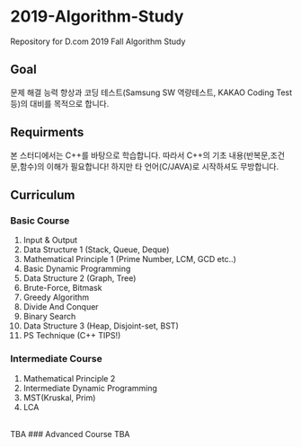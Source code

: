 # 2019-Algorithm-Study
Repository for D.com 2019 Fall Algorithm Study<br>

## Goal
문제 해결 능력 향상과 코딩 테스트(Samsung SW 역량테스트, KAKAO Coding Test등)의 대비를 목적으로 합니다. 

## Requirments 
본 스터디에서는 C++를 바탕으로 학습합니다. 따라서 C++의 기초 내용(반복문,조건문,함수)의 이해가 필요합니다! 하지만 타 언어(C/JAVA)로 시작하셔도 무방합니다.
## Curriculum
### Basic Course
1. Input & Output
2. Data Structure 1 (Stack, Queue, Deque)
3. Mathematical Principle 1 (Prime Number, LCM, GCD etc..)
4. Basic Dynamic Programming
5. Data Structure 2 (Graph, Tree)
6. Brute-Force, Bitmask
7. Greedy Algorithm
8. Divide And Conquer
9. Binary Search
10. Data Structure 3 (Heap, Disjoint-set, BST)
11. PS Technique (C++ TIPS!)

### Intermediate Course
1. Mathematical Principle 2
2. Intermediate Dynamic Programming
3. MST(Kruskal, Prim)
4. LCA
<br>
TBA
### Advanced Course
TBA